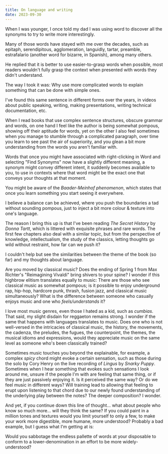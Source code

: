 ```yaml
---
title: On language and writing
date: 2023-09-30
---
```


When I was younger, I once told my dad I was using word to discover all the synonyms to try to write more interestingly.

Many of those words have stayed with me over the decades, such as epitaph, serendipitous, agglomeration, languidly, tartar, preamble, estrafalario (another word for bizarre, in Spanish), among many others.

He replied that it is better to use easier-to-grasp words when possible, most readers wouldn't fully grasp the context when presented with words they didn't understand.

The way I took it was: Why use more complicated words to explain something that can be done with simple ones.

I've found this same sentence in different forms over the years, in videos about public speaking, writing, making presentations, writing technical documentation, etc.

When I read books that use complex sentence structures, obscure grammar and words, on one hand I feel like the author is being somewhat pompous, showing off their aptitude for words, yet on the other I also feel sometimes when you manage to stumble through a complicated paragraph, over time you learn to see past the air of superiority, and you glean a bit more understanding from the words you aren't familiar with.

Words that once you might have associated with right-clicking in Word and selecting "Find Synonyms" now have a slightly different meaning, a synonym might convey different intent, it suddenly becomes available to you, to use in contexts where that word might be the exact one that conveys your thoughts at that moment.

You might be aware of the _Baader-Meinhof phenomenon_, which states that once you learn something you start seeing it everywhere.

I believe a balance can be achieved, where you push the boundaries a tad without sounding pompous, just to inject a bit more colour & texture into one's language.

The reason I bring this up is that I've been reading _The Secret History_ by _Donna Tartt_, which is littered with exquisite phrases and rare words. The first few chapters also deal with a similar topic, but from the perspective of knowledge, intellectualism, the study of the classics, letting thoughts go wild without restraint, how far can we push it?

I couldn't help but see the similarities between the theme of the book (so far) and my thoughts about language.

Are you moved by classical music? Does the ending of Spring 1 from Max Richter's "Reimagining Vivaldi" bring shivers to your spine? I wonder if this highbrow elitism translates equally to music: There are those who see classical music as somewhat pompous; is it possible to enjoy underground rap, hip-hop, hardcore punk, thrash, fusion jazz, and classical music simultaneously? What is the difference between someone who casually enjoys music and one who _feels/understands_ it?

I love most music genres, even those I hated as a kid, such as _cumbias_. That said, my slight disdain for reggaeton remains strong. I wonder if the same that happens with languages translates to music. Does one who is not well-versed in the intricacies of classical music, the history, the movements, the cadenza, the preludes, the fugues, the counterpoint, the themes, the musical idioms and expressions, would they appreciate music on the same level as someone who's been classically trained?

Sometimes music touches you beyond the explainable, for example, a complex _spicy_ chord might evoke a certain sensation, such as those during the solo by Cory Henry on the live recording of _Lingus_ by _Snarky Puppy_. Sometimes when I hear something that evokes such sensations I look around me, unsure if the people I'm with are feeling that same thing, or if they are just passively enjoying it. Is it perceived the same way? Or do we feel music in different ways? Will training lead to allowing that feeling to erupt upon listening to that chord due to our newly found understanding of the underlying play between the notes? The deeper composition? I wonder.

And yet, if you continue down this line of thought... what about people who know so much more... will they think the same? If you could paint in a million tones and textures would you limit yourself to only a few, to make your work more digestible, more humane, more understood? Probably a bad example, but I guess what I'm getting at is:

Would you sabbotage the endless pallette of words at your disposable to conform to a lower-denomination in an effort to be more widely-understood?
